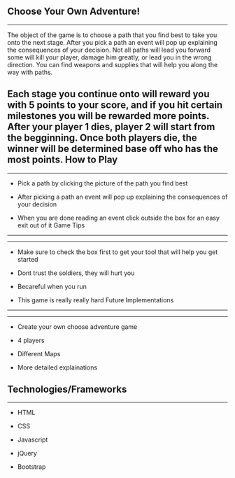 Choose Your Own Adventure!
------------------------
----------------
The object of the game is to choose a path that you find best to take you onto the next stage. After you pick a path an event will pop up explaining the consequences of your decision. Not all paths will lead you forward some will kill your player, damage him greatly, or lead you in the wrong direction. You can find weapons and supplies that will help you along the way with paths.

Each stage you continue onto will reward you with 5 points to your score, and if you hit certain milestones you will be rewarded more points. After your player 1 dies, player 2 will start from the begginning. Once both players die, the winner will be determined base off who has the most points.
How to Play
---------------------------
---
* Pick a path by clicking the picture of the path you find best

* After picking a path an event will pop up explaining the consequences of your decision

* When you are done reading an event click outside the box for an easy exit out of it
Game Tips
---
----
* Make sure to check the box first to get your tool that will help you get started

* Dont trust the soldiers, they will hurt you

* Becareful when you run

* This game is really really hard
Future Implementations
---
-----
* Create your own choose adventure game

* 4 players

* Different Maps

* More detailed explainations

Technologies/Frameworks
--
---
* HTML

* CSS

* Javascript

* jQuery

* Bootstrap